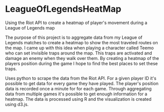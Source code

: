 # LeagueOfLegendsHeatMap
Using the Riot API to create a heatmap of player's movement during a League of Legends map

The purpose of this project is to aggregate data from my League of Legends matches to create a 
heatmap to show the most traveled routes on the map. I came up with this idea when playing a character 
called Teemo who can set invisible traps around the map. This traps are activated and damage an enemy when they walk over them. 
By creating a heatmap of the players position during the game I hope to find the best places to set these traps.

Uses python to scrape the data from the Riot API. For a given player ID it's possible to get data for every game they have played. The player's position data is recorded once a minute for for each game. Through aggregating data from multiple games it's possible to get enough information for a heatmap. The data is processed using R and the visualization is created using d3.js.
